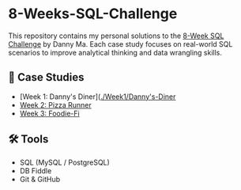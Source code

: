 # 8-Weeks-SQL-Challenge
This repository contains my personal solutions to the [8-Week SQL Challenge](https://8weeksqlchallenge.com/) by Danny Ma. Each case study focuses on real-world SQL scenarios to improve analytical thinking and data wrangling skills.

## 📁 Case Studies

- [Week 1: Danny's Diner]([./Week1/Danny's-Diner](https://github.com/Alexminni3/8-Weeks-SQL-Challenge/tree/main/Week%20%201/Danny's%20Diner)
- [Week 2: Pizza Runner](./week2-pizza-runner/)
- [Week 3: Foodie-Fi](./week3-foodie-fi/)

## 🛠️ Tools

- SQL (MySQL / PostgreSQL)
- DB Fiddle
- Git & GitHub

